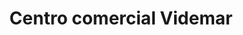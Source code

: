 ---
title: "Centro comercial Videmar"
url: /barcelona/centro-comercial-videmar/
shop: centro comercial
---